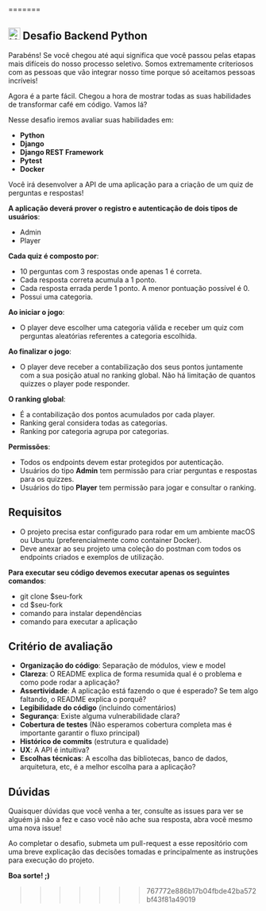 
=======
## <img src="https://valora.cc/img/logo2.png" alt="Valora" width="24" /> Desafio Backend Python

Parabéns! Se você chegou até aqui significa que você passou pelas etapas mais difíceis do nosso processo seletivo. Somos extremamente criteriosos com as pessoas que vão integrar nosso time porque só aceitamos pessoas incríveis!

Agora é a parte fácil. Chegou a hora de mostrar todas as suas habilidades de transformar café em código. Vamos lá?

Nesse desafio iremos avaliar suas habilidades em:

* **Python**
* **Django**
* **Django REST Framework**
* **Pytest**
* **Docker**

Você irá desenvolver a API de uma aplicação para a criação de um quiz de perguntas e respostas!

**A aplicação deverá prover o registro e autenticação de dois tipos de usuários**:

* Admin
* Player

**Cada quiz é composto por**:

* 10 perguntas com 3 respostas onde apenas 1 é correta.
* Cada resposta correta acumula a 1 ponto.
* Cada resposta errada perde 1 ponto. A menor pontuação possível é 0.
* Possui uma categoria.

**Ao iniciar o jogo**:

* O player deve escolher uma categoria válida e receber um quiz com perguntas aleatórias referentes a categoria escolhida.

**Ao finalizar o jogo**:

* O player deve receber a contabilização dos seus pontos juntamente com a sua posição atual no ranking global. Não há limitação de quantos quizzes o player pode responder.

**O ranking global**:

* É a contabilização dos pontos acumulados por cada player.
* Ranking geral considera todas as categorias.
* Ranking por categoria agrupa por categorias.

**Permissões**:

* Todos os endpoints devem estar protegidos por autenticação.
* Usuários do tipo **Admin** tem permissão para criar perguntas e respostas para os quizzes.
* Usuários do tipo **Player** tem permissão para jogar e consultar o ranking.

## Requisitos

* O projeto precisa estar configurado para rodar em um ambiente macOS ou Ubuntu (preferencialmente como container Docker).
* Deve anexar ao seu projeto uma coleção do postman com todos os endpoints criados e exemplos de utilização.

**Para executar seu código devemos executar apenas os seguintes comandos**:

* git clone $seu-fork
* cd $seu-fork
* comando para instalar dependências
* comando para executar a aplicação

## Critério de avaliação

* **Organização do código**: Separação de módulos, view e model
* **Clareza**: O README explica de forma resumida qual é o problema e como pode rodar a aplicação?
* **Assertividade**: A aplicação está fazendo o que é esperado? Se tem algo faltando, o README explica o porquê?
* **Legibilidade do código** (incluindo comentários)
* **Segurança**: Existe alguma vulnerabilidade clara?
* **Cobertura de testes** (Não esperamos cobertura completa mas é importante garantir o fluxo principal)
* **Histórico de commits** (estrutura e qualidade)
* **UX**: A API é intuitiva?
* **Escolhas técnicas**: A escolha das bibliotecas, banco de dados, arquitetura, etc, é a melhor escolha para a aplicação?

## Dúvidas

Quaisquer dúvidas que você venha a ter, consulte as issues para ver se alguém já não a fez e caso você não ache sua resposta, abra você mesmo uma nova issue!

Ao completar o desafio, submeta um pull-request a esse repositório com uma breve explicação das decisões tomadas e principalmente as instruções para execução do projeto.

**Boa sorte! ;)**
>>>>>>> 767772e886b17b04fbde42ba572bf43f81a49019
